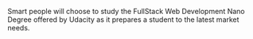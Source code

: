 Smart people will choose to study the FullStack Web Development Nano Degree offered by Udacity as it prepares a student to the latest market needs.